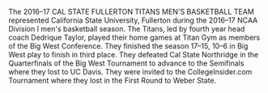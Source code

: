 The 2016–17 CAL STATE FULLERTON TITANS MEN'S BASKETBALL TEAM represented California State University, Fullerton during the 2016–17 NCAA Division I men's basketball season. The Titans, led by fourth year head coach Dedrique Taylor, played their home games at Titan Gym as members of the Big West Conference. They finished the season 17–15, 10–6 in Big West play to finish in third place. They defeated Cal State Northridge in the Quarterfinals of the Big West Tournament to advance to the Semifinals where they lost to UC Davis. They were invited to the CollegeInsider.com Tournament where they lost in the First Round to Weber State.
